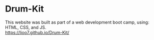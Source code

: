 # Drum-Kit
This website was built as part of a web development boot camp, using: HTML, CSS, and JS.
<br>https://lioo7.github.io/Drum-Kit/
